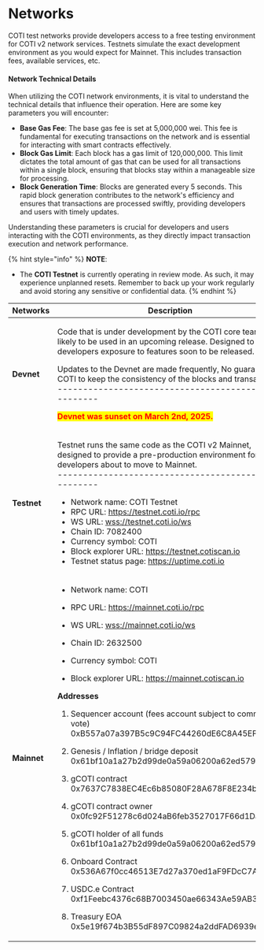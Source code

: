 # Networks

COTI test networks provide developers access to a free testing environment for COTI v2 network services. Testnets simulate the exact development environment as you would expect for Mainnet. This includes transaction fees, available services, etc.

#### Network Technical Details

When utilizing the COTI network environments, it is vital to understand the technical details that influence their operation. Here are some key parameters you will encounter:

* **Base Gas Fee**: The base gas fee is set at 5,000,000 wei. This fee is fundamental for executing transactions on the network and is essential for interacting with smart contracts effectively.
* **Block Gas Limit**: Each block has a gas limit of 120,000,000. This limit dictates the total amount of gas that can be used for all transactions within a single block, ensuring that blocks stay within a manageable size for processing.
* **Block Generation Time**: Blocks are generated every 5 seconds. This rapid block generation contributes to the network's efficiency and ensures that transactions are processed swiftly, providing developers and users with timely updates.

Understanding these parameters is crucial for developers and users interacting with the COTI environments, as they directly impact transaction execution and network performance.

{% hint style="info" %}
**NOTE**:&#x20;

* The **COTI Testnet** is currently operating in review mode. As such, it may experience unplanned resets. Remember to back up your work regularly and avoid storing any sensitive or confidential data.
{% endhint %}

<table><thead><tr><th width="143">Networks</th><th>Description</th></tr></thead><tbody><tr><td><strong>Devnet</strong></td><td><p>Code that is under development by the COTI core team and likely to be used in an upcoming release. Designed to give developers  exposure to features soon to be released. </p><p>Updates to the Devnet are made frequently, No guarantee by COTI to keep the consistency of the blocks and transactions.<br>----------------------------------------------------</p><p><mark style="color:red;"><strong>Devnet was sunset on March 2nd, 2025.</strong></mark></p></td></tr><tr><td><strong>Testnet</strong></td><td><p>Testnet runs the same code as the COTI v2 Mainnet, designed to provide a pre-production environment for developers about to move to Mainnet.<br>----------------------------------------------------</p><ul><li>Network name: COTI Testnet</li><li>RPC URL: <a href="https://testnet.coti.io/rpc">https://testnet.coti.io/rpc</a></li><li>WS URL: <a href="wss://testnet.coti.io/ws">wss://testnet.coti.io/ws</a></li><li>Chain ID: 7082400</li><li>Currency symbol: COTI</li><li>Block explorer URL: <a href="https://testnet.cotiscan.io">https://testnet.cotiscan.io</a></li><li>Testnet status page: <a href="https://uptime.coti.io/">https://uptime.coti.io</a></li></ul></td></tr><tr><td><strong>Mainnet</strong></td><td><p></p><ul><li>Network name: COTI</li></ul><ul><li>RPC URL: <a href="https://mainnet.coti.io/rpc">https://mainnet.coti.io/rpc</a></li></ul><ul><li>WS URL: <a href="wss://mainnet.coti.io/ws">wss://mainnet.coti.io/ws</a></li></ul><ul><li>Chain ID: 2632500</li></ul><ul><li>Currency symbol: COTI</li></ul><ul><li>Block explorer URL: <a href="https://mainnet.cotiscan.io">https://mainnet.cotiscan.io</a></li></ul><p></p><p><strong>Addresses</strong> </p><ol><li>Sequencer account (fees account subject to community vote)<br>0xB557a07a397B5c9C94FC44260dE6C8A45EF5e731</li></ol><ol start="2"><li>Genesis / Inflation / bridge deposit<br>0x61bf10a1a27b2d99de0a59a06200a62ed579d685</li></ol><ol start="3"><li>gCOTI contract<br>0x7637C7838EC4Ec6b85080F28A678F8E234bB83D1</li></ol><ol start="4"><li>gCOTI contract owner<br>0x0fc92F51278c6d024aB6feb3527017F66d1DaD4d </li></ol><ol start="5"><li>gCOTI holder of all funds<br>0x61bf10a1a27b2d99de0a59a06200a62ed579d685</li></ol><ol start="6"><li>Onboard Contract <br>0x536A67f0cc46513E7d27a370ed1aF9FDcC7A5095</li></ol><ol start="7"><li>USDC.e Contract<br>0xf1Feebc4376c68B7003450ae66343Ae59AB37D3C</li></ol><ol start="8"><li>Treasury EOA<br>0x5e19f674b3B55dF897C09824a2ddFAD6939e3d1D</li></ol></td></tr></tbody></table>
